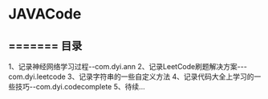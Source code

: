 # JAVACode
=======
目录
-
1、记录神经网络学习过程--com.dyi.ann
2、记录LeetCode刷题解决方案---com.dyi.leetcode
3、记录字符串的一些自定义方法
4、记录代码大全上学习的一些技巧--com.dyi.codecomplete
5、待续...
